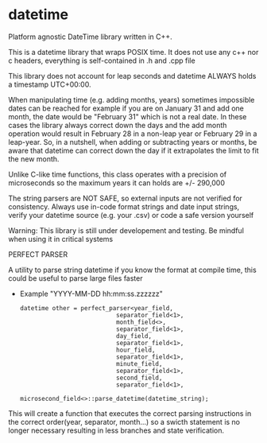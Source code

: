 # datetime
Platform agnostic DateTime library written in C++.

This is a datetime library that wraps POSIX time. It does not use any c++ nor c headers, everything is self-contained in .h and .cpp file

This library does not account for leap seconds and datetime ALWAYS holds a timestamp UTC+00:00. 

When manipulating time (e.g. adding months, years) sometimes impossible dates can be reached for example if you are on January 31 and add one month, the date would be "February 31" which is not a real date. In these cases
the library always correct down the days and the add month operation would result in February 28 in a non-leap year or February 29 in a leap-year. So, in a nutshell, when adding or subtracting years or months, be aware that
datetime can correct down the day if it extrapolates the limit to fit the new month.

Unlike C-like time functions, this class operates with a precision of microseconds so the maximum years it can holds are +/- 290,000

The string parsers are NOT SAFE, so external inputs are not verified for consistency. Always use in-code format strings and date input strings, verify your datetime source (e.g. your .csv) or code a safe version yourself

Warning:
  This library is still under developement and testing. Be mindful when using it in critical systems

PERFECT PARSER

  A utility to parse string datetime if you know the format at compile time, this could be useful to parse large files faster 

  - Example "YYYY-MM-DD hh:mm:ss.zzzzzz"

        datetime other = perfect_parser<year_field,
                                   separator_field<1>,
                                   month_field<>,
                                   separator_field<1>,
                                   day_field,
                                   separator_field<1>,
                                   hour_field,
                                   separator_field<1>,
                                   minute_field,
                                   separator_field<1>,
                                   second_field,
                                   separator_field<1>,
                                   microsecond_field<>::parse_datetime(datetime_string);
  

This will create a function that executes the correct parsing instructions in the correct order(year, separator, month...) so a swicth statement is no longer necessary resulting in less branches and state verification.
